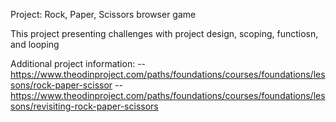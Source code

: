 Project: Rock, Paper, Scissors browser game

This project presenting challenges with project design, scoping, functiosn, and looping

Additional project information:
-- https://www.theodinproject.com/paths/foundations/courses/foundations/lessons/rock-paper-scissor
-- https://www.theodinproject.com/paths/foundations/courses/foundations/lessons/revisiting-rock-paper-scissors
